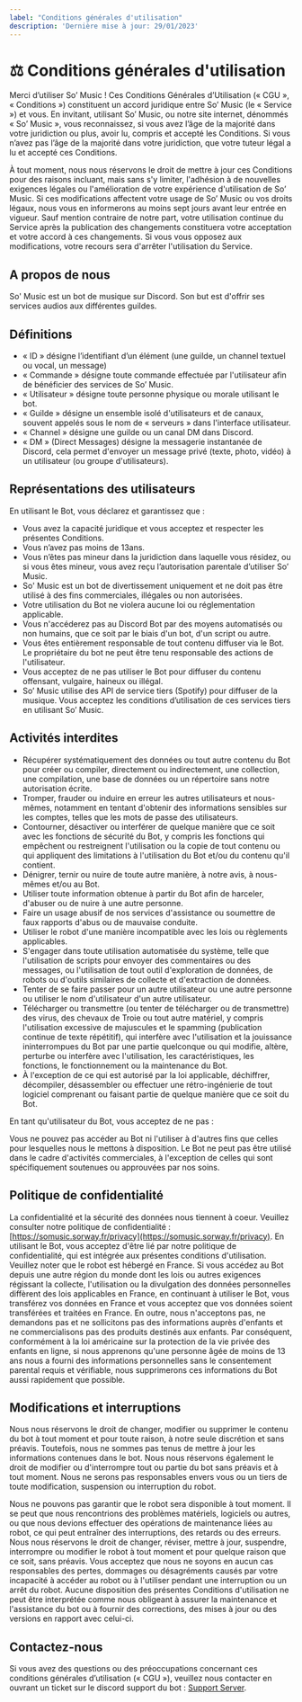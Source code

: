 ```yaml
---
label: "Conditions générales d'utilisation"
description: 'Dernière mise à jour: 29/01/2023'
---
```


# ⚖ Conditions générales d'utilisation

Merci d’utiliser So’ Music ! Ces Conditions Générales d’Utilisation (« CGU », « Conditions ») constituent un accord juridique entre So’ Music (le « Service ») et vous. En invitant, utilisant So’ Music, ou notre site internet, dénommés « So’ Music », vous reconnaissez, si vous avez l’âge de la majorité dans votre juridiction ou plus, avoir lu, compris et accepté les Conditions. Si vous n’avez pas l’âge de la majorité dans votre juridiction, que votre tuteur légal a lu et accepté ces Conditions.

À tout moment, nous nous réservons le droit de mettre à jour ces Conditions pour des raisons incluant, mais sans s'y limiter, l'adhésion à de nouvelles exigences légales ou l'amélioration de votre expérience d'utilisation de So’ Music. Si ces modifications affectent votre usage de So’ Music ou vos droits légaux, nous vous en informerons au moins sept jours avant leur entrée en vigueur. Sauf mention contraire de notre part, votre utilisation continue du Service après la publication des changements constituera votre acceptation et votre accord à ces changements. Si vous vous opposez aux modifications, votre recours sera d'arrêter l'utilisation du Service.

## A propos de nous

So' Music est un bot de musique sur Discord. Son but est d'offrir ses services audios aux différentes guildes.

## Définitions

* « ID » désigne l’identifiant d’un élément (une guilde, un channel textuel ou vocal, un message)
* « Commande » désigne toute commande effectuée par l'utilisateur afin de bénéficier des services de So’ Music.
* « Utilisateur » désigne toute personne physique ou morale utilisant le bot.
* « Guilde » désigne un ensemble isolé d'utilisateurs et de canaux, souvent appelés sous le nom de « serveurs » dans l'interface utilisateur.
* « Channel » désigne une guilde ou un canal DM dans Discord.
* « DM » (Direct Messages) désigne la messagerie instantanée de Discord, cela permet d'envoyer un message privé (texte, photo, vidéo) à un utilisateur (ou groupe d'utilisateurs).

## Représentations des utilisateurs

En utilisant le Bot, vous déclarez et garantissez que :

* Vous avez la capacité juridique et vous acceptez et respecter les présentes Conditions.
* Vous n’avez pas moins de 13ans.
* Vous n’êtes pas mineur dans la juridiction dans laquelle vous résidez, ou si vous êtes mineur, vous avez reçu l’autorisation parentale d’utiliser So’ Music.
* So' Music est un bot de divertissement uniquement et ne doit pas être utilisé à des fins commerciales, illégales ou non autorisées.
* Votre utilisation du Bot ne violera aucune loi ou réglementation applicable.
* Vous n'accéderez pas au Discord Bot par des moyens automatisés ou non humains, que ce soit par le biais d'un bot, d'un script ou autre.
* Vous êtes entièrement responsable de tout contenu diffuser via le Bot. Le propriétaire du bot ne peut être tenu responsable des actions de l'utilisateur.
* Vous acceptez de ne pas utiliser le Bot pour diffuser du contenu offensant, vulgaire, haineux ou illégal.
* So’ Music utilise des API de service tiers (Spotify) pour diffuser de la musique. Vous acceptez les conditions d’utilisation de ces services tiers en utilisant So’ Music.

## Activités interdites

* Récupérer systématiquement des données ou tout autre contenu du Bot pour créer ou compiler, directement ou indirectement, une collection, une compilation, une base de données ou un répertoire sans notre autorisation écrite.
* Tromper, frauder ou induire en erreur les autres utilisateurs et nous-mêmes, notamment en tentant d'obtenir des informations sensibles sur les comptes, telles que les mots de passe des utilisateurs.
* Contourner, désactiver ou interférer de quelque manière que ce soit avec les fonctions de sécurité du Bot, y compris les fonctions qui empêchent ou restreignent l'utilisation ou la copie de tout contenu ou qui appliquent des limitations à l'utilisation du Bot et/ou du contenu qu'il contient.
* Dénigrer, ternir ou nuire de toute autre manière, à notre avis, à nous-mêmes et/ou au Bot.
* Utiliser toute information obtenue à partir du Bot afin de harceler, d'abuser ou de nuire à une autre personne.
* Faire un usage abusif de nos services d'assistance ou soumettre de faux rapports d'abus ou de mauvaise conduite.
* Utiliser le robot d'une manière incompatible avec les lois ou règlements applicables.
* S'engager dans toute utilisation automatisée du système, telle que l'utilisation de scripts pour envoyer des commentaires ou des messages, ou l'utilisation de tout outil d'exploration de données, de robots ou d'outils similaires de collecte et d'extraction de données.
* Tenter de se faire passer pour un autre utilisateur ou une autre personne ou utiliser le nom d'utilisateur d'un autre utilisateur.
* Télécharger ou transmettre (ou tenter de télécharger ou de transmettre) des virus, des chevaux de Troie ou tout autre matériel, y compris l'utilisation excessive de majuscules et le spamming (publication continue de texte répétitif), qui interfère avec l'utilisation et la jouissance ininterrompues du Bot par une partie quelconque ou qui modifie, altère, perturbe ou interfère avec l'utilisation, les caractéristiques, les fonctions, le fonctionnement ou la maintenance du Bot.
* À l'exception de ce qui est autorisé par la loi applicable, déchiffrer, décompiler, désassembler ou effectuer une rétro-ingénierie de tout logiciel comprenant ou faisant partie de quelque manière que ce soit du Bot.

En tant qu'utilisateur du Bot, vous acceptez de ne pas :

Vous ne pouvez pas accéder au Bot ni l'utiliser à d'autres fins que celles pour lesquelles nous le mettons à disposition. Le Bot ne peut pas être utilisé dans le cadre d'activités commerciales, à l'exception de celles qui sont spécifiquement soutenues ou approuvées par nos soins.

## Politique de confidentialité

La confidentialité et la sécurité des données nous tiennent à coeur. Veuillez consulter notre politique de confidentialité : [https://somusic.sorway.fr/privacy](https://somusic.sorway.fr/privacy). En utilisant le Bot, vous acceptez d'être lié par notre politique de confidentialité, qui est intégrée aux présentes conditions d'utilisation. Veuillez noter que le robot est hébergé en France. Si vous accédez au Bot depuis une autre région du monde dont les lois ou autres exigences régissant la collecte, l'utilisation ou la divulgation des données personnelles diffèrent des lois applicables en France, en continuant à utiliser le Bot, vous transférez vos données en France et vous acceptez que vos données soient transférées et traitées en France. En outre, nous n'acceptons pas, ne demandons pas et ne sollicitons pas des informations auprès d'enfants et ne commercialisons pas des produits destinés aux enfants. Par conséquent, conformément à la loi américaine sur la protection de la vie privée des enfants en ligne, si nous apprenons qu'une personne âgée de moins de 13 ans nous a fourni des informations personnelles sans le consentement parental requis et vérifiable, nous supprimerons ces informations du Bot aussi rapidement que possible.

## Modifications et interruptions

Nous nous réservons le droit de changer, modifier ou supprimer le contenu du bot à tout moment et pour toute raison, à notre seule discrétion et sans préavis. Toutefois, nous ne sommes pas tenus de mettre à jour les informations contenues dans le bot. Nous nous réservons également le droit de modifier ou d'interrompre tout ou partie du bot sans préavis et à tout moment. Nous ne serons pas responsables envers vous ou un tiers de toute modification, suspension ou interruption du robot.

Nous ne pouvons pas garantir que le robot sera disponible à tout moment. Il se peut que nous rencontrions des problèmes matériels, logiciels ou autres, ou que nous devions effectuer des opérations de maintenance liées au robot, ce qui peut entraîner des interruptions, des retards ou des erreurs. Nous nous réservons le droit de changer, réviser, mettre à jour, suspendre, interrompre ou modifier le robot à tout moment et pour quelque raison que ce soit, sans préavis. Vous acceptez que nous ne soyons en aucun cas responsables des pertes, dommages ou désagréments causés par votre incapacité à accéder au robot ou à l'utiliser pendant une interruption ou un arrêt du robot. Aucune disposition des présentes Conditions d'utilisation ne peut être interprétée comme nous obligeant à assurer la maintenance et l'assistance du bot ou à fournir des corrections, des mises à jour ou des versions en rapport avec celui-ci.

## Contactez-nous

Si vous avez des questions ou des préoccupations concernant ces conditions générales d’utilisation (« CGU »), veuillez nous contacter en ouvrant un ticket sur le discord support du bot : [Support Server](https://discord.gg/546jcRk8AH).
